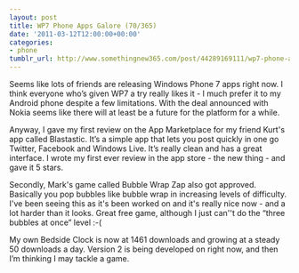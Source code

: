 ```yaml
---
layout: post
title: WP7 Phone Apps Galore (70/365)
date: '2011-03-12T12:00:00+00:00'
categories:
- phone
tumblr_url: http://www.somethingnew365.com/post/44289169111/wp7-phone-apps-galore-70365
---
```

Seems like lots of friends are releasing Windows Phone 7 apps right now. I think everyone who’s given WP7 a try really likes it - I much prefer it to my Android phone despite a few limitations. With the deal announced with Nokia seems like there will at least be a future for the platform for a while.

Anyway, I gave my first review on the App Marketplace for my friend Kurt's app called Blastastic. It’s a simple app that lets you post quickly in one go Twitter, Facebook and Windows Live. It’s really clean and has a great interface. I wrote my first ever review in the app store - the new thing - and gave it 5 stars.

Secondly, Mark's game called Bubble Wrap Zap also got approved. Basically you pop bubbles like bubble wrap in increasing levels of difficulty. I've been seeing this as it's been worked on and it's really nice now - and a lot harder than it looks. Great free game, although I just can''t do the “three bubbles at once” level :-(

My own Bedside Clock is now at 1461 downloads and growing at a steady 50 downloads a day. Version 2 is being developed on right now, and then I’m thinking I may tackle a game.
